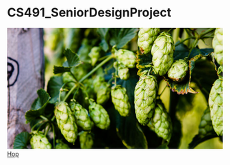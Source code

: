 # CS491_SeniorDesignProject
![Hop](bullion-hop-cones.jpg)
<a href="https://github.com/barisc22/CS491_SeniorDesignProject/raw/master/Hop.pdf" title="Hop">Hop</a>
